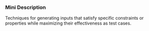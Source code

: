 ### Mini Description

Techniques for generating inputs that satisfy specific constraints or properties while maximizing their effectiveness as test cases.
